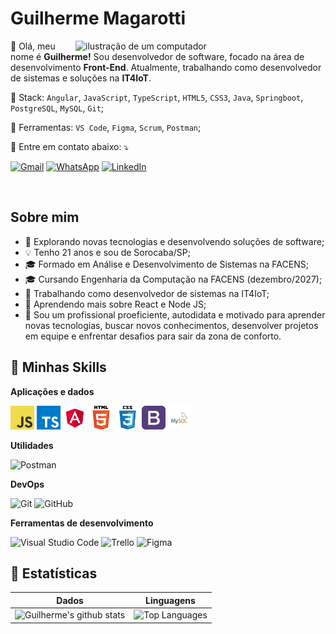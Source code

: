 # Guilherme Magarotti

<img src="https://raw.githubusercontent.com/MicaelliMedeiros/micaellimedeiros/master/image/computer-illustration.png" alt="ilustração de um computador" min-width="400px" max-width="400px" width="400px" align="right">

<p align="left"> 
  💜 Olá, meu nome é <strong>Guilherme!</strong> Sou desenvolvedor de software, focado na área de desenvolvimento 
  <strong>Front-End</strong>. Atualmente, trabalhando como desenvolvedor de sistemas e soluções na <strong>IT4IoT</strong>.
</p>

🦄 Stack: `Angular`, `JavaScript`, `TypeScript`, `HTML5`, `CSS3`, `Java`, `Springboot`, `PostgreSQL`, `MySQL`, `Git`;

💼 Ferramentas: `VS Code`, `Figma`, `Scrum`, `Postman`;


<p align="left">
  💌 Entre em contato abaixo: ⤵️
</p>

<p align="left">
  <a href="mailto:guilherme.magarotti61@gmail.com" title="Gmail">
  <img src="https://img.shields.io/badge/-Gmail-FF0000?style=flat-square&labelColor=FF0000&logo=gmail&logoColor=white&link=guilherme.magarotti61@gmail.com" alt="Gmail"/></a>
  <a href="#" title="WhatsApp">
  <img src="https://img.shields.io/badge/-WhatsApp-25d366?style=flat-square&labelColor=25d366&logo=whatsapp&logoColor=white&link=API-DO-SEU-WHATSAPP" alt="WhatsApp"/></a>
  <a href="https://www.linkedin.com/in/guilherme-cambi-magarotti/" title="LinkedIn">
  <img src="https://img.shields.io/badge/-Linkedin-0e76a8?style=flat-square&logo=Linkedin&logoColor=white&link=https://www.linkedin.com/in/guilherme-cambi-magarotti/" alt="LinkedIn"/></a>
</p>

<br/>

## Sobre mim

- 🤔 Explorando novas tecnologias e desenvolvendo soluções de software;
- 💡 Tenho 21 anos e sou de Sorocaba/SP;
- 🎓 Formado em Análise e Desenvolvimento de Sistemas na FACENS;
- 🎓 Cursando Engenharia da Computação na FACENS (dezembro/2027);
- 💼 Trabalhando como desenvolvedor de sistemas na IT4IoT;
- 🌱 Aprendendo mais sobre React e Node JS;
- 🎯 Sou um profissional proeficiente, autodidata e motivado para aprender novas tecnologias, buscar novos conhecimentos, desenvolver projetos em equipe e enfrentar desafios para sair da zona de conforto.

## 🚀 Minhas Skills

**Aplicações e dados**

<code><img height="38" src="https://raw.githubusercontent.com/github/explore/80688e429a7d4ef2fca1e82350fe8e3517d3494d/topics/javascript/javascript.png" alt="Javascript"/></code>
<code><img height="38" src="https://raw.githubusercontent.com/github/explore/80688e429a7d4ef2fca1e82350fe8e3517d3494d/topics/typescript/typescript.png" alt="Typescript"/></code>
<code><img height="38" src="https://raw.githubusercontent.com/github/explore/80688e429a7d4ef2fca1e82350fe8e3517d3494d/topics/angular/angular.png" alt="Angular"/></code>
<code><img height="38" src="https://raw.githubusercontent.com/github/explore/80688e429a7d4ef2fca1e82350fe8e3517d3494d/topics/html/html.png" alt="HTML5"/></code>
<code><img height="38" src="https://raw.githubusercontent.com/github/explore/80688e429a7d4ef2fca1e82350fe8e3517d3494d/topics/css/css.png" alt="CSS3"/></code>
<code><img height="38" src="https://raw.githubusercontent.com/github/explore/80688e429a7d4ef2fca1e82350fe8e3517d3494d/topics/bootstrap/bootstrap.png" alt="Bootstrap"/></code>
<code><img height="38" src="https://raw.githubusercontent.com/github/explore/80688e429a7d4ef2fca1e82350fe8e3517d3494d/topics/mysql/mysql.png" alt="MySQL"/></code>

**Utilidades**

![Postman](https://img.shields.io/badge/-Postman-333333?style=flat&logo=postman)

**DevOps**

![Git](https://img.shields.io/badge/-Git-333333?style=flat&logo=git)
![GitHub](https://img.shields.io/badge/-GitHub-333333?style=flat&logo=github)

**Ferramentas de desenvolvimento**

![Visual Studio Code](https://img.shields.io/badge/-Visual%20Studio%20Code-333333?style=flat&logo=visual-studio-code&logoColor=007ACC)
![Trello](https://img.shields.io/badge/-Trello-333333?style=flat&logo=trello&logoColor=007ACC)
![Figma](https://img.shields.io/badge/-Figma-333333?style=flat&logo=figma&logoColor=007ACC)

## 💎 Estatísticas

| Dados                                                                                                                                                            | Linguagens                                                                                                                                                                     |
| ------------------------------------------------------------------------------------------------------------------------------------------------------------------------ | ---------------------------------------------------------------------------------------------------------------------------------------------------------------------------------- |
| ![Guilherme's github stats](https://github-readme-stats.vercel.app/api?username=guimagarotti&show_icons=true&hide_border=true&count_private=true&theme=default) | ![Top Languages](https://github-readme-stats.vercel.app/api/top-langs/?username=guimagarotti&langs_count=10&count_private=true&hide_border=true&theme=default&layout=compact) |
